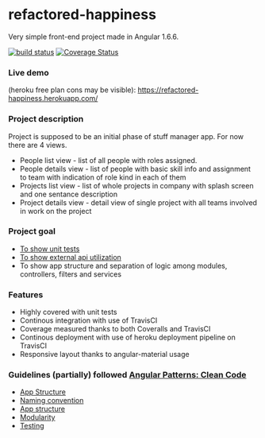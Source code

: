 # refactored-happiness
Very simple front-end project made in Angular 1.6.6. 

[![build status](https://api.travis-ci.org/piorot/refactored-happiness.svg)](http://travis-ci.org/piorot/refactored-happiness)
[![Coverage Status](https://coveralls.io/repos/github/piorot/refactored-happiness/badge.svg)](https://coveralls.io/github/piorot/refactored-happiness)

### Live demo
(heroku free plan cons may be visible): 
https://refactored-happiness.herokuapp.com/

### Project description
Project is supposed to be an initial phase of stuff manager app. For now there are 4 views.
* People list view - list of all people with roles assigned.
* People details view - list of people with basic skill info and assignment to team with indication of role kind in each of them
* Projects list view - list of whole projects in company with splash screen and one sentance description 
* Project details view - detail view of single project with all teams involved in work on the project 


### Project goal
* [To show unit tests](https://coveralls.io/github/piorot/refactored-happiness)
* [To show external api utilization](https://github.com/piorot/refactored-happiness-api)
* To show app structure and separation of logic among modules, controllers, filters and services  


### Features
* Highly covered with unit tests
* Continous integration with use of TravisCI
* Coverage measured thanks to both Coveralls and TravisCI
* Continous deployment with use of heroku deployment pipeline on TravisCI
* Responsive layout thanks to angular-material usage
    
### Guidelines (partially) followed [Angular Patterns: Clean Code](https://github.com/johnpapa/angular-styleguide/blob/master/a1/README.md)
    
* [App Structure](https://github.com/johnpapa/angular-styleguide/blob/master/a1/README.md#application-structure-lift-principle)
* [Naming convention](https://github.com/johnpapa/angular-styleguide/blob/master/a1/README.md#naming)
* [App structure](https://github.com/johnpapa/angular-styleguide/blob/master/a1/README.md#application-structure)
* [Modularity](https://github.com/johnpapa/angular-styleguide/blob/master/a1/README.md#modularity)
* [Testing](https://github.com/johnpapa/angular-styleguide/blob/master/a1/README.md#testing)
    
